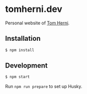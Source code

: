 # tomherni.dev

Personal website of [Tom Herni](https://tomherni.dev/).

## Installation

```sh
$ npm install
```

## Development

```sh
$ npm start
```

Run `npm run prepare` to set up Husky.
